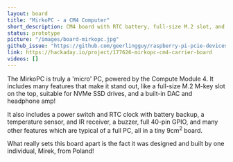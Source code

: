 ```yaml
---
layout: board
title: "MirkoPC - a CM4 Computer"
short_description: CM4 board with RTC battery, full-size M.2 slot, and audio outputs.
status: prototype
picture: "/images/board-mirkopc.jpg"
github_issue: "https://github.com/geerlingguy/raspberry-pi-pcie-devices/issues/101"
link: https://hackaday.io/project/177626-mirkopc-cm4-carrier-board
videos: []
---
```

The MirkoPC is truly a 'micro' PC, powered by the Compute Module 4. It includes many features that make it stand out, like a full-size M.2 M-key slot on the top, suitable for NVMe SSD drives, and a built-in DAC and headphone amp!

It also includes a power switch and RTC clock with battery backup, a temperature sensor, and IR receiver, a buzzer, full 40-pin GPIO, and many other features which are typical of a full PC, all in a tiny 9cm<sup>2</sup> board.

What really sets this board apart is the fact it was designed and built by one individual, Mirek, from Poland!
